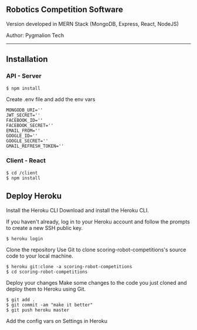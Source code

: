 ## Robotics Competition Software

Version developed in MERN Stack (MongoDB, Express, React, NodeJS)

Author: Pygmalion Tech

---

## Installation

### API - Server

```
$ npm install
```

Create .env file and add the env vars

```
MONGODB_URI=''
JWT_SECRET=''
FACEBOOK_ID=''
FACEBOOK_SECRET=''
EMAIL_FROM=''
GOOGLE_ID=''
GOOGLE_SECRET=''
GMAIL_REFRESH_TOKEN=''
```

### Client - React

```
$ cd /client
$ npm install
```

## Deploy Heroku

Install the Heroku CLI
Download and install the Heroku CLI.

If you haven't already, log in to your Heroku account and follow the prompts to create a new SSH public key.

```
$ heroku login
````

Clone the repository
Use Git to clone scoring-robot-competitions's source code to your local machine.
```
$ heroku git:clone -a scoring-robot-competitions
$ cd scoring-robot-competitions
```

Deploy your changes
Make some changes to the code you just cloned and deploy them to Heroku using Git.

```
$ git add .
$ git commit -am "make it better"
$ git push heroku master
```

Add the config vars on Settings in Heroku
